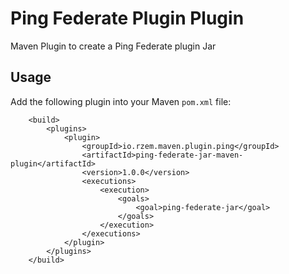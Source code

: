 # Ping Federate Plugin Plugin
Maven Plugin to create a Ping Federate plugin Jar


## Usage

Add the following plugin into your Maven `pom.xml` file:
```
	<build>
		<plugins>
			<plugin>
				<groupId>io.rzem.maven.plugin.ping</groupId>
				<artifactId>ping-federate-jar-maven-plugin</artifactId>
				<version>1.0.0</version>
				<executions>
					<execution>
						<goals>
							<goal>ping-federate-jar</goal>
						</goals>
					</execution>
				</executions>
			</plugin>
		</plugins>
	</build>
```
